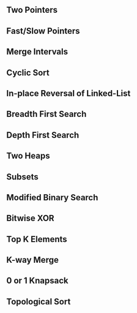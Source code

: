 ## Two Pointers

## Fast/Slow Pointers

## Merge Intervals

## Cyclic Sort

## In-place Reversal of Linked-List

## Breadth First Search

## Depth First Search

## Two Heaps

## Subsets

## Modified Binary Search

## Bitwise XOR

## Top K Elements

## K-way Merge

## 0 or 1 Knapsack

## Topological Sort